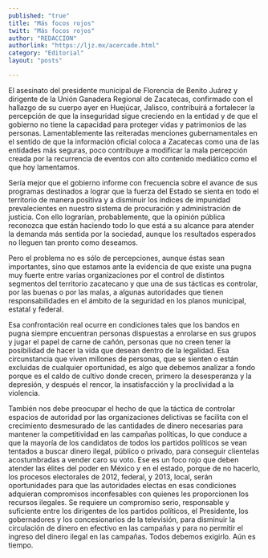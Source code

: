 ```yaml
---
published: "true"
title: "Más focos rojos"
twitt: "Más focos rojos"
author: "REDACCION"
authorlink: "https://ljz.mx/acercade.html"
category: "Editorial"
layout: "posts"

---
```



  El asesinato del presidente municipal de Florencia de Benito Juárez y dirigente de la Unión Ganadera Regional de Zacatecas, confirmado con el hallazgo de su cuerpo ayer en Huejúcar, Jalisco, contribuirá a fortalecer la percepción de que la inseguridad sigue creciendo en la entidad y de que el gobierno no tiene la capacidad para proteger vidas y patrimonios de las personas. Lamentablemente las reiteradas menciones gubernamentales en el sentido de que la información oficial coloca a Zacatecas como una de las entidades más seguras, poco contribuye a modificar la mala percepción creada por la recurrencia de eventos con alto contenido mediático como el que hoy lamentamos.



  Sería mejor que el gobierno informe con frecuencia sobre el avance de sus programas destinados a lograr que la fuerza del Estado se sienta en todo el territorio de manera positiva y a disminuir los índices de impunidad prevalecientes en nuestro sistema de procuración y administración de justicia. Con ello lograrían, probablemente, que la opinión pública reconozca que están haciendo todo lo que está a su alcance para atender la demanda más sentida por la sociedad, aunque los resultados esperados no lleguen tan pronto como deseamos.



  Pero el problema no es sólo de percepciones, aunque éstas sean importantes, sino que estamos ante la evidencia de que existe una pugna muy fuerte entre varias organizaciones por el control de distintos segmentos del territorio zacatecano y que una de sus tácticas es controlar, por las buenas o por las malas, a algunas autoridades que tienen responsabilidades en el ámbito de la seguridad en los planos municipal, estatal y federal.



  Esa confrontación real ocurre en condiciones tales que los bandos en pugna siempre encuentran personas dispuestas a enrolarse en sus grupos y jugar el papel de carne de cañón, personas que no creen tener la posibilidad de hacer la vida que desean dentro de la legalidad. Esa circunstancia que viven millones de personas, que se sienten o están excluidas de cualquier oportunidad, es algo que debemos analizar a fondo porque es el caldo de cultivo donde crecen, primero la desesperanza y la depresión, y después el rencor, la insatisfacción y la proclividad a la violencia.



  También nos debe preocupar el hecho de que la táctica de controlar espacios de autoridad por las organizaciones delictivas se facilita con el crecimiento desmesurado de las cantidades de dinero necesarias para mantener la competitividad en las campañas políticas, lo que conduce a que la mayoría de los candidatos de todos los partidos políticos se vean tentados a buscar dinero ilegal, público o privado, para conseguir clientelas acostumbradas a vender caro su voto. Ese es un foco rojo que deben atender las élites del poder en México y en el estado, porque de no hacerlo, los procesos electorales de 2012, federal, y 2013, local, serán oportunidades para que las autoridades electas en esas condiciones adquieran compromisos inconfesables con quienes les proporcionen los recursos ilegales. Se requiere un compromiso serio, responsable y suficiente entre los dirigentes de los partidos políticos, el Presidente, los gobernadores y los concesionarios de la televisión, para disminuir la circulación de dinero en efectivo en las campañas y para no permitir el ingreso del dinero ilegal en las campañas. Todos debemos exigirlo. Aún es tiempo.

